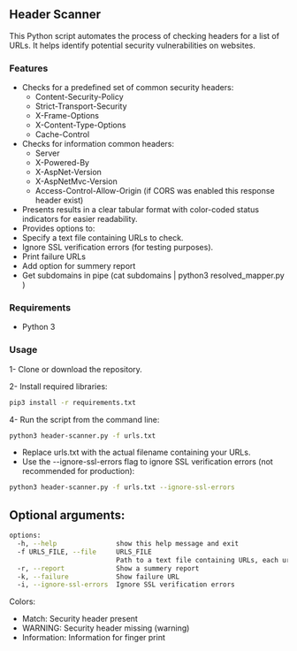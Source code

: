 ## Header Scanner
This Python script automates the process of checking headers for a list of URLs. It helps identify potential security vulnerabilities on websites.


### Features
- Checks for a predefined set of common security headers:
  - Content-Security-Policy
  - Strict-Transport-Security
  - X-Frame-Options
  - X-Content-Type-Options
  - Cache-Control
- Checks for information common headers:
  - Server
  - X-Powered-By
  - X-AspNet-Version
  - X-AspNetMvc-Version
  - Access-Control-Allow-Origin (if CORS was enabled this response header exist) 
- Presents results in a clear tabular format with color-coded status indicators for easier readability.
- Provides options to:
- Specify a text file containing URLs to check.
- Ignore SSL verification errors (for testing purposes).
- Print failure URLs
- Add option for summery report
- Get subdomains in pipe (cat subdomains | python3 resolved_mapper.py )

### Requirements
- Python 3
  
### Usage
1- Clone or download the repository.

2- Install required libraries:
```bash
pip3 install -r requirements.txt
```
4- Run the script from the command line:
```bash
python3 header-scanner.py -f urls.txt
```
- Replace urls.txt with the actual filename containing your URLs.
- Use the --ignore-ssl-errors flag to ignore SSL verification errors (not recommended for production):
```bash
python3 header-scanner.py -f urls.txt --ignore-ssl-errors
```
## Optional arguments:
```bash
options:
  -h, --help               show this help message and exit
  -f URLS_FILE, --file     URLS_FILE
                           Path to a text file containing URLs, each url in a line (required)
  -r, --report             Show a summery report
  -k, --failure            Show failure URL
  -i, --ignore-ssl-errors  Ignore SSL verification errors
```

Colors:
- Match: Security header present
- WARNING: Security header missing (warning)
- Information: Information for finger print

  
